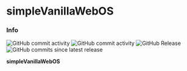 # simpleVanillaWebOS

### Info
![GitHub commit activity](https://img.shields.io/github/commit-activity/m/IGOREK-Belarus/simpleVanillaWebOS)
![GitHub commit activity](https://img.shields.io/github/commit-activity/w/IGOREK-Belarus/simpleVanillaWebOS?label=community%20activity%20(Dev%20branch))
![GitHub Release](https://img.shields.io/github/v/release/IGOREK-Belarus/SimpleVanillaWebOS)
![GitHub commits since latest release](https://img.shields.io/github/commits-since/IGOREK-Belarus/superVanillaWebOS/latest)

**simpleVanillaWebOS**

